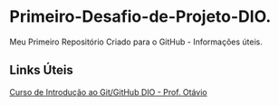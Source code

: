 # Primeiro-Desafio-de-Projeto-DIO.
Meu Primeiro Repositório Criado para o GitHub - Informações úteis.

## Links Úteis
[Curso de Introdução ao Git/GitHub DIO - Prof. Otávio](https://web.dio.me/course/introducao-ao-git-e-ao-github/learning/75b9fe49-6ed4-4480-83a7-7e37fc356aa9/?back=/home)
